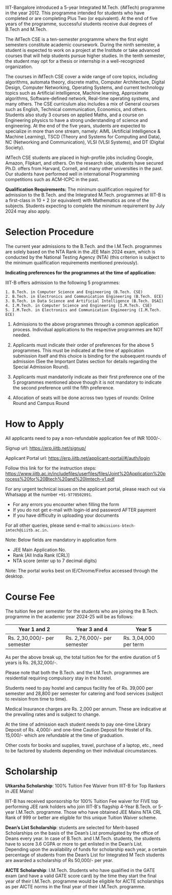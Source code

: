 IIIT-Bangalore introduced a 5-year Integrated M.Tech. (iMTech) programme in the year 2012. This programme intended for students who have completed or are completing Plus Two (or equivalent). At the end of five years of the programme, successful students receive dual degrees of B.Tech and M.Tech.

The iMTech CSE is a ten-semester programme where the first eight semesters constitute academic coursework. During the ninth semester, a student is expected to work on a project at the Institute or take advanced courses that will help students pursue higher studies. In the tenth semester, the student may opt for a thesis or internship in a well-recognized organization.

The courses in iMTech CSE cover a wide range of core topics, including algorithms, automata theory, discrete maths, Computer Architecture, Digital Design, Computer Networking, Operating Systems, and current technology topics such as Artificial intelligence, Machine learning, Approximate algorithms, Software-defined network, Real-time operating systems, and many others. The CSE curriculum also includes a mix of General courses such as English, Technical communication, Economics, and others. Students also study 3 courses on applied Maths, and a course on Engineering physics to have a strong understanding of science and engineering. At the end of the five years, students are expected to specialize in more than one stream, namely: AIML (Artificial Intelligence & Machine Learning), TSCD (Theory and Systems for Computing and Data), NC (Networking and Communication), VLSI (VLSI Systems), and DT (Digital Society).

iMTech CSE students are placed in high-profile jobs including Google, Amazon, Flipkart, and others. On the research side, students have secured Ph.D. offers from Harvard, Cornell, and many other universities in the past. Our students have performed well in international Programming competitions such as ACM-ICPC in the past.

**Qualification Requirements:**
The minimum qualification required for admission to the B.Tech. and the Integrated M.Tech. programmes at IIIT-B is a first-class in 10 + 2 (or equivalent) with Mathematics as one of the subjects. Students expecting to complete the minimum requirement by July 2024 may also apply.

# Selection Procedure
The current year admissions to the B.Tech. and the I.M.Tech. programmes are solely based on the NTA Rank in the JEE Main 2024 exam, which is conducted by the National Testing Agency (NTA) (this criterion is subject to the minimum qualification requirements mentioned previously).

**Indicating preferences for the programmes at the time of application:**

IIIT-B offers admission to the following 5 programmes:

    1. B.Tech. in Computer Science and Engineering (B.Tech. CSE) 
    2. B.Tech. in Electronics and Communication Engineering (B.Tech. ECE)
    3. B.Tech. in Data Science and Artificial Intelligence (B.Tech. DSAI) 
    4. I.M.Tech. in Computer Science and Engineering (I.M.Tech. CSE) 
    5. I.M.Tech. in Electronics and Communication Engineering (I.M.Tech. ECE)


1. Admissions to the above programmes through a common application process. Individual applications to the respective programmes are NOT needed. 

2. Applicants must indicate their order of preferences for the above 5 programmes. This must be indicated at the time of application submission itself and this choice is binding for the subsequent rounds of admission (See the Important Dates section for details regarding the Special Admission Round).

3. Applicants must mandatorily indicate as their first preference one of the 5 programmes mentioned above though it is not mandatory to indicate the second preference until the fifth preference.

4. Allocation of seats will be done across two types of rounds: Online Round and Campus Round


# How to Apply

All applicants need to pay a non-refundable application fee of INR 1000/-.

Signup url: https://erp.iiitb.net/signup/

Applicant Portal url: https://erp.iiitb.net/applicant-portal/#/auth/login

Follow this link for for the instruction steps: https://www.iiitb.ac.in/includefiles/userfiles/files/Joint%20Application%20process%20for%20Btech%20and%20Imtech-v1.pdf

For any urgent technical issues on the applicant portal, please reach out via Whatsapp at the number `+91-9770502091`.

* For any errors you encounter when filling the form    
* If you do not get e-mail with login-id and password AFTER payment
* If you have difficulty in uploading your documents

For all other queries, please send e-mail to `admissions-btech-imtech@iiitb.ac.in.`

Note: Below fields are mandatory in application form

* JEE Main Application No.
* Rank [All India Rank (CRL)]
* NTA score (enter up to 7 decimal digits)


Note: The portal works best on IE/Chrome/Firefox accessed through the desktop.

# Course Fee

The tuition fee per semester for the students who are joining the B.Tech. programme in the academic year 2024-25 will be as follows:

|Year 1 and 2|Year 3 and 4|Year 5|
|------|------|------|
Rs. 2,30,000/- per semester|Rs. 2,76,000/- per semester|Rs. 3,04,000 per term

As per the above break up, the total tuition fee for the entire duration of 5 years is Rs. 26,32,000/-. 


Please note that both the B.Tech. and the I.M.Tech. programmes are residential requiring compulsory stay in the hostel.

Students need to pay hostel and campus facility fee of Rs. 39,000 per semester and 28,800 per semester for catering and food services (subject to revision from time to time). 

Medical Insurance charges are Rs. 2,000 per annum. These are indicative at the prevailing rates and is subject to change.

At the time of admission each student needs to pay one-time Library Deposit of Rs. 4,000/- and one-time Caution Deposit for Hostel of Rs. 15,000/- which are refundable at the time of graduation.

Other costs for books and supplies, travel, purchase of a laptop, etc., need to be factored by students depending on their individual circumstances.

# Scholarship

**Utkarsha Scholarship**: 100% Tuition Fee Waiver from IIIT-B for Top Rankers in JEE Mains!

IIIT-B has received sponsorship for 100% Tuition Fee waiver for FIVE top performing JEE rank holders who join IIIT-B's flagship 4-Year B.Tech. or 5-year I.M.Tech. programme.  Those who have obtained JEE Mains NTA CRL Rank of 999 or better are eligible for this unique Tuition Waiver scheme.

**Dean’s List Scholarship**: students are selected for Merit-based Scholarships on the basis of the Dean’s List promulgated by the office of Deans every year. In case of B.Tech. and I.M.Tech. students, the students have to score 3.6 CGPA or more to get enlisted in the Dean’s List. Depending upon the availability of funds for scholarship each year, a certain percentage of students from the Dean’s List for Integrated M Tech students are awarded a scholarship of Rs 50,000/- per year.

**AICTE Scholarship**: I.M.Tech. Students who have qualified in the GATE exam (and have a valid GATE score card) by the time they start the final year of their I.M.Tech. programme would be eligible for AICTE scholarships as per AICTE norms in the final year of their I.M.Tech. programme.